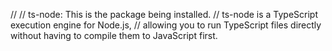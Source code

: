
// // ts-node: This is the package being installed.
//  ts-node is a TypeScript execution engine for Node.js,
//   allowing you to run TypeScript files directly without having to compile them to JavaScript first.